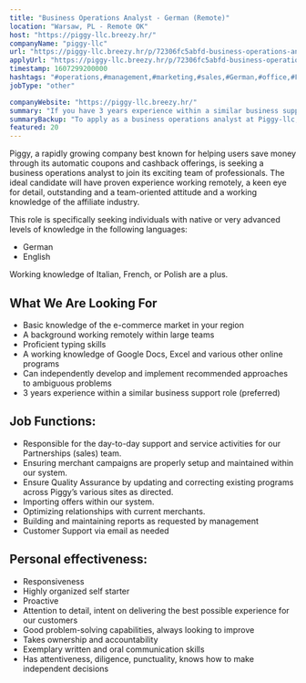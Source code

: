 ```yaml
---
title: "Business Operations Analyst - German (Remote)"
location: "Warsaw, PL - Remote OK"
host: "https://piggy-llc.breezy.hr/"
companyName: "piggy-llc"
url: "https://piggy-llc.breezy.hr/p/72306fc5abfd-business-operations-analyst-german-remote"
applyUrl: "https://piggy-llc.breezy.hr/p/72306fc5abfd-business-operations-analyst-german-remote/apply"
timestamp: 1607299200000
hashtags: "#operations,#management,#marketing,#sales,#German,#office,#French,#optimization,#English"
jobType: "other"

companyWebsite: "https://piggy-llc.breezy.hr/"
summary: "If you have 3 years experience within a similar business support role, Piggy-llc has a job opening for a business operations analyst"
summaryBackup: "To apply as a business operations analyst at Piggy-llc, you preferably need to have some knowledge of: #operations, #management, #marketing."
featured: 20
---
```


Piggy, a rapidly growing company best known for helping users save money through its automatic coupons and cashback offerings, is seeking a business operations analyst to join its exciting team of professionals. The ideal candidate will have proven experience working remotely, a keen eye for detail, outstanding and a team-oriented attitude and a working knowledge of the affiliate industry.

This role is specifically seeking individuals with native or very advanced levels of knowledge in the following languages:

*   German
*   English

Working knowledge of Italian, French, or Polish are a plus.

## What We Are Looking For

*   Basic knowledge of the e-commerce market in your region
*   A background working remotely within large teams
*   Proficient typing skills
*   A working knowledge of Google Docs, Excel and various other online programs
*   Can independently develop and implement recommended approaches to ambiguous problems
*   3 years experience within a similar business support role (preferred)

## Job Functions:

*   Responsible for the day-to-day support and service activities for our Partnerships (sales) team.
*   Ensuring merchant campaigns are properly setup and maintained within our system.
*   Ensure Quality Assurance by updating and correcting existing programs across Piggy’s various sites as directed.
*   Importing offers within our system.
*   Optimizing relationships with current merchants.
*   Building and maintaining reports as requested by management
*   Customer Support via email as needed

## Personal effectiveness:

*   Responsiveness
*   Highly organized self starter
*   Proactive
*   Attention to detail, intent on delivering the best possible experience for our customers
*   Good problem-solving capabilities, always looking to improve
*   Takes ownership and accountability
*   Exemplary written and oral communication skills
*   Has attentiveness, diligence, punctuality, knows how to make independent decisions
